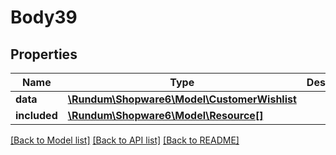 # Body39

## Properties
Name | Type | Description | Notes
------------ | ------------- | ------------- | -------------
**data** | [**\Rundum\Shopware6\Model\CustomerWishlist**](CustomerWishlist.md) |  | [optional] 
**included** | [**\Rundum\Shopware6\Model\Resource[]**](Resource.md) |  | [optional] 

[[Back to Model list]](../../README.md#documentation-for-models) [[Back to API list]](../../README.md#documentation-for-api-endpoints) [[Back to README]](../../README.md)

